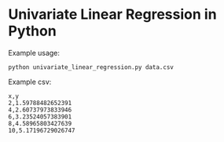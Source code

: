  # Univariate Linear Regression in Python

Example usage:

```
python univariate_linear_regression.py data.csv
```

Example csv:
```
x,y
2,1.59788482652391
4,2.60737973833946
6,3.23524057383901
8,4.58965803427639
10,5.17196729026747
```
